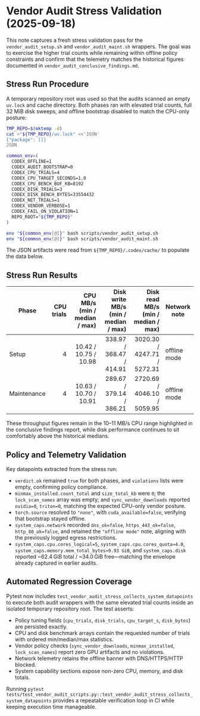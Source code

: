 # Vendor Audit Stress Validation (2025-09-18)

This note captures a fresh stress validation pass for the `vendor_audit_setup.sh`
and `vendor_audit_maint.sh` wrappers. The goal was to exercise the higher trial
counts while remaining within offline policy constraints and confirm that the
telemetry matches the historical figures documented in
`vendor_audit_conclusive_findings.md`.

## Stress Run Procedure

A temporary repository root was used so that the audits scanned an empty
`uv.lock` and cache directory. Both phases ran with elevated trial counts, full
32 MiB disk sweeps, and offline bootstrap disabled to match the CPU-only
posture:

```bash
TMP_REPO=$(mktemp -d)
cat >"${TMP_REPO}/uv.lock" <<'JSON'
{"package": []}
JSON

common_env=(
  CODEX_OFFLINE=1
  CODEX_AUDIT_BOOTSTRAP=0
  CODEX_CPU_TRIALS=4
  CODEX_CPU_TARGET_SECONDS=1.0
  CODEX_CPU_BENCH_BUF_KB=8192
  CODEX_DISK_TRIALS=3
  CODEX_DISK_BENCH_BYTES=33554432
  CODEX_NET_TRIALS=1
  CODEX_VENDOR_VERBOSE=1
  CODEX_FAIL_ON_VIOLATION=1
  REPO_ROOT="${TMP_REPO}"
)

env "${common_env[@]}" bash scripts/vendor_audit_setup.sh
env "${common_env[@]}" bash scripts/vendor_audit_maint.sh
```

The JSON artifacts were read from `${TMP_REPO}/.codex/cache/` to populate the
data below.

## Stress Run Results

| Phase | CPU trials | CPU MB/s (min / median / max) | Disk write MB/s (min / median / max) | Disk read MB/s (min / median / max) | Network note |
| ----- | ----------: | ---------------------------: | ------------------------------------: | -----------------------------------: | ------------ |
| Setup | 4 | 10.42 / 10.75 / 10.98 | 338.97 / 368.47 / 414.91 | 3020.30 / 4247.71 / 5272.31 | offline mode |
| Maintenance | 4 | 10.63 / 10.70 / 10.91 | 289.67 / 379.14 / 386.21 | 2720.69 / 4046.10 / 5059.95 | offline mode |

These throughput figures remain in the 10–11 MB/s CPU range highlighted in the
conclusive findings report, while disk performance continues to sit comfortably
above the historical medians.

## Policy and Telemetry Validation

Key datapoints extracted from the stress run:

- `verdict.ok` remained `true` for both phases, and `violations` lists were
  empty, confirming policy compliance.
- `minmax_installed.count_total` and `size_total_kb` were `0`; the
  `lock_scan_names` array was empty; and `sync_vendor_downloads` reported
  `nvidia=0`, `triton=0`, matching the expected CPU-only vendor posture.
- `torch.source` resolved to `"none"`, with `cuda_available=false`, verifying
  that bootstrap stayed offline.
- `system_caps.network` recorded `dns_ok=false`, `https_443_ok=false`,
  `http_80_ok=false`, and retained the `"offline mode"` note, aligning with the
  previously logged egress restrictions.
- `system_caps.cpu.cores_logical=5`, `system_caps.cpu.cores_quota≈4.0`,
  `system_caps.memory.mem_total_bytes≈9.93 GiB`, and `system_caps.disk`
  reported ~62.4 GiB total / ~34.0 GiB free—matching the envelope already
  captured in earlier audits.

## Automated Regression Coverage

Pytest now includes
`test_vendor_audit_stress_collects_system_datapoints` to execute both audit
wrappers with the same elevated trial counts inside an isolated temporary
repository root. The test asserts:

- Policy tuning fields (`cpu_trials`, `disk_trials`, `cpu_target_s`, `disk_bytes`)
  are persisted exactly.
- CPU and disk benchmark arrays contain the requested number of trials with
  ordered min/median/max statistics.
- Vendor policy checks (`sync_vendor_downloads`, `minmax_installed`,
  `lock_scan_names`) report zero GPU artifacts and no violations.
- Network telemetry retains the offline banner with DNS/HTTPS/HTTP blocked.
- System capability sections expose non-zero CPU, memory, and disk totals.

Running `pytest tests/test_vendor_audit_scripts.py::test_vendor_audit_stress_collects_system_datapoints`
provides a repeatable verification loop in CI while keeping execution time
manageable.
